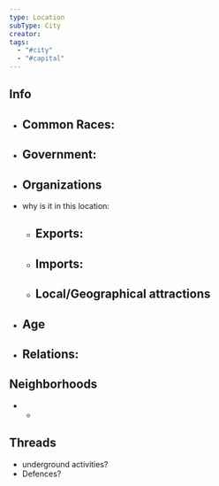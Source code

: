 ```yaml
---
type: Location
subType: City
creator: 
tags:
  - "#city"
  - "#capital"
---
```

## Info
- Common Races:
	- 
- Government:
	- 
- Organizations
	- 
- why is it in this location:
	- Exports:
		- 
	- Imports:
		- 
	- Local/Geographical attractions
		- 
- Age
	- 
- Relations:
	- 
	  
## Neighborhoods
-  
	- 
## Threads
- underground activities?
- Defences?